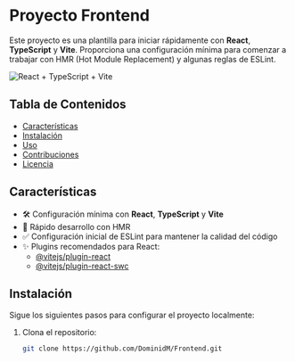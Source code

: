 # Proyecto Frontend

Este proyecto es una plantilla para iniciar rápidamente con **React**, **TypeScript** y **Vite**. Proporciona una configuración mínima para comenzar a trabajar con HMR (Hot Module Replacement) y algunas reglas de ESLint.

![React + TypeScript + Vite](https://vitejs.dev/logo.svg)

## Tabla de Contenidos
- [Características](#características)
- [Instalación](#instalación)
- [Uso](#uso)
- [Contribuciones](#contribuciones)
- [Licencia](#licencia)

## Características
- 🛠️ Configuración mínima con **React**, **TypeScript** y **Vite**
- 🚀 Rápido desarrollo con HMR
- ✅ Configuración inicial de ESLint para mantener la calidad del código
- ✨ Plugins recomendados para React:
  - [@vitejs/plugin-react](https://github.com/vitejs/vite-plugin-react/blob/main/packages/plugin-react/README.md)
  - [@vitejs/plugin-react-swc](https://github.com/vitejs/vite-plugin-react-swc)

## Instalación
Sigue los siguientes pasos para configurar el proyecto localmente:

1. Clona el repositorio:
   ```bash
   git clone https://github.com/DominidM/Frontend.git

